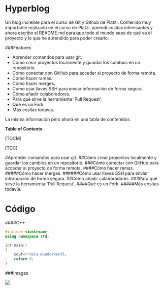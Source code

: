 # Hyperblog
Un blog increíble para el curso de Git y Github de Platzi.
Contenido muy importante realizado en el curso de Platzi, aprendí cositas interesantes y ahora
escribo el README.md para que todo el mundo sepa de qué va el proyecto y lo que he aprendido 
para poder crearlo.

###Features
- Aprender comandos para usar git.
- Cómo crear proyectos localmente y guardar los cambios en un repositorio.
- Cómo conectar con GitHub para acceder al proyecto de forma remota.
- Cómo hacer ramas.
- Cómo hacer merges.
- Cómo usar llaves SSH para enviar información de forma segura.
- Cómo añadir colaboradores.
- Para qué sirve la herramienta 'Pull Request'.
- Qué es un Fork.
- Más cositas todavía.

La misma información pero ahora en una tabla de contenidos: 

**Table of Contents**

[TOCM]

[TOC]

#Aprender comandos para usar git.
##Cómo crear proyectos localmente y guardar los cambios en un repositorio.
###Cómo conectar con GitHub para acceder al proyecto de forma remota.
####Cómo hacer ramas.
#####Cómo hacer merges.
######Cómo usar llaves SSH para enviar información de forma segura.
##Cómo añadir colaboradores.
###Para qué sirve la herramienta 'Pull Request'.
####Qué es un Fork.
#####Más cositas todavía.

Código
=============

####C++

```cpp
#include <iostream>
using namespace std;

int main()
{
    cout<<"Hola mundo<<endl;
    return 0;
}
```
###Images

![](https://images-na.ssl-images-amazon.com/images/I/81XNEZ7MtJL._AC_SL1500_.jpg)
